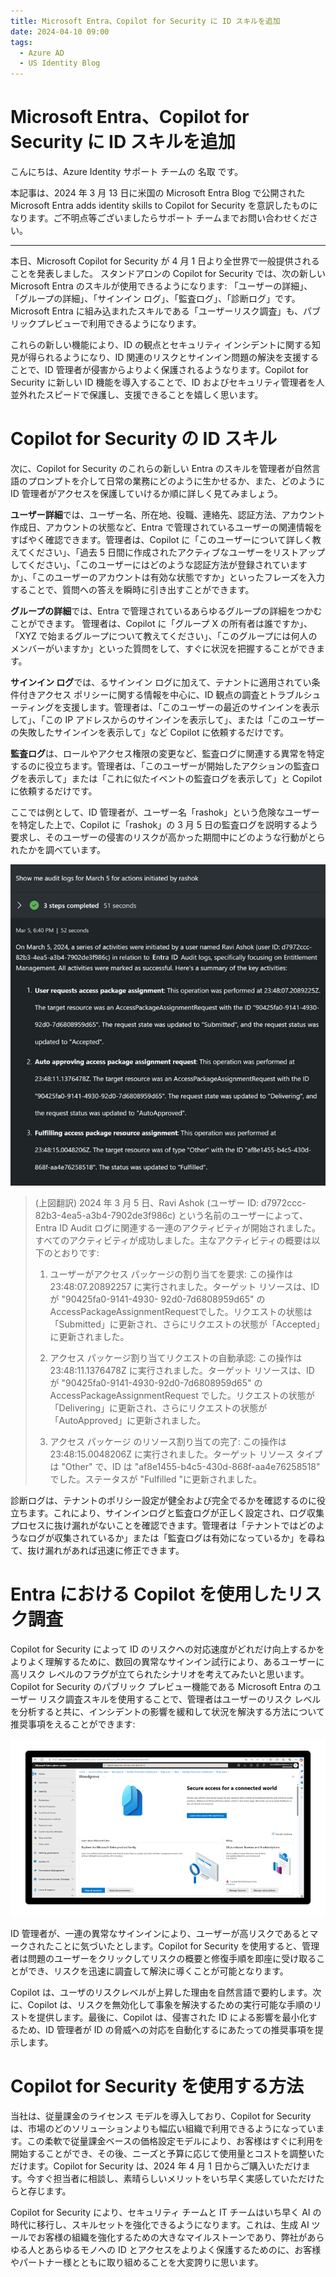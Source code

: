 ```yaml
---
title: Microsoft Entra、Copilot for Security に ID スキルを追加
date: 2024-04-10 09:00
tags:
  - Azure AD
  - US Identity Blog
---
```


# Microsoft Entra、Copilot for Security に ID スキルを追加

こんにちは、Azure Identity サポート チームの 名取 です。

本記事は、2024 年 3 月 13 日に米国の Microsoft Entra Blog で公開された Microsoft Entra adds identity skills to Copilot for Security を意訳したものになります。ご不明点等ございましたらサポート チームまでお問い合わせください。

----

本日、Microsoft Copilot for Security が 4 月 1 日より全世界で一般提供されることを発表しました。 スタンドアロンの Copilot for Security では、次の新しい Microsoft Entra のスキルが使用できるようになります: 「ユーザーの詳細」、「グループの詳細」、「サインイン ログ」、「監査ログ」、「診断ログ」です。Microsoft Entra に組み込まれたスキルである「ユーザーリスク調査」も、パブリックプレビューで利用できるようになります。 

これらの新しい機能により、ID の観点とセキュリティ インシデントに関する知見が得られるようになり、ID 関連のリスクとサインイン問題の解決を支援することで、ID 管理者が侵害からよりよく保護されるようなります。Copilot for Security に新しい ID 機能を導入することで、ID およびセキュリティ管理者を人並外れたスピードで保護し、支援できることを嬉しく思います。 

# Copilot for Security の ID スキル

次に、Copilot for Security のこれらの新しい Entra のスキルを管理者が自然言語のプロンプトを介して日常の業務にどのように生かせるか、また、どのように ID 管理者がアクセスを保護していけるか順に詳しく見てみましょう。

**ユーザー詳細**では、ユーザー名、所在地、役職、連絡先、認証方法、アカウント作成日、アカウントの状態など、Entra で管理されているユーザーの関連情報をすばやく確認できます。管理者は、Copilot に「このユーザーについて詳しく教えてください」、「過去 5 日間に作成されたアクティブなユーザーをリストアップしてください」、「このユーザーにはどのような認証方法が登録されていますか」、「このユーザーのアカウントは有効な状態ですか」といったフレーズを入力することで、質問への答えを瞬時に引き出すことができます。

**グループの詳細**では、Entra で管理されているあらゆるグループの詳細をつかむことができます。 管理者は、Copilot に「グループ X の所有者は誰ですか」、「XYZ で始まるグループについて教えてください」、「このグループには何人のメンバーがいますか」といった質問をして、すぐに状況を把握することができます。
 
**サインイン ログ**では、るサインイン ログに加えて、テナントに適用されてい条件付きアクセス ポリシーに関する情報を中心に、ID 観点の調査とトラブルシューティングを支援します。管理者は、「このユーザーの最近のサインインを表示して」、「この IP アドレスからのサインインを表示して」、または「このユーザーの失敗したサインインを表示して」など Copilot に依頼するだけです。

**監査ログ**は、ロールやアクセス権限の変更など、監査ログに関連する異常を特定するのに役立ちます。管理者は、「このユーザーが開始したアクションの監査ログを表示して」または「これに似たイベントの監査ログを表示して」と Copilot に依頼するだけです。
  
ここでは例として、ID 管理者が、ユーザー名「rashok」という危険なユーザーを特定した上で、Copilot に「rashok」の 3 月 5 日の監査ログを説明するよう要求し、そのユーザーの侵害のリスクが高かった期間中にどのような行動がとられたかを調べています。
  

![](./microsoft-entra-adds-identity-skills-to-copilot-for-security/fig1.jpeg) 
> (上図翻訳)
>2024 年 3 月 5 日、Ravi Ashok (ユーザー ID: d7972ccc- 82b3-4ea5-a3b4-7902de3f986c) という名前のユーザーによって、Entra ID Audit ログに関連する一連のアクティビティが開始されました。すべてのアクティビティが成功しました。主なアクティビティの概要は以下のとおりです:
> 
>1. ユーザーがアクセス パッケージの割り当てを要求: この操作は 23:48:07.20892257 に実行されました。ターゲット リソースは、ID が "90425fa0-9141-4930- 92d0-7d6808959d65" の AccessPackageAssignmentRequestでした。リクエストの状態は 「Submitted」に更新され、さらにリクエストの状態が「Accepted」に更新されました。
> 
>2. アクセス パッケージ割り当てリクエストの自動承認: この操作は 23:48:11.1376478Z に実行されました。ターゲット リソースは、ID が "90425fa0-9141-4930-92d0-7d6808959d65" の AccessPackageAssignmentRequest でした。リクエストの状態が「Delivering」に更新され、さらにリクエストの状態が「AutoApproved」に更新されました。
> 
>3. アクセス パッケージ のリソース割り当ての完了: この操作は 23:48:15.0048206Z に実行されました。ターゲット リソース タイプは "Other" で、ID は "af8e1455-b4c5-430d-868f-aa4e76258518" でした。ステータスが "Fulfilled "に更新されました。
  
診断ログは、テナントのポリシー設定が健全および完全でるかを確認するのに役立ちます。これにより、サインインログと監査ログが正しく設定され、ログ収集プロセスに抜け漏れがないことを確認できます。管理者は「テナントではどのようなログが収集されているか」または「監査ログは有効になっているか」を尋ねて、抜け漏れがあれば迅速に修正できます。
  
# Entra における Copilot を使用したリスク調査
  
Copilot for Security によって ID のリスクへの対応速度がどれだけ向上するかをよりよく理解するために、数回の異常なサインイン試行により、あるユーザーに高リスク レベルのフラグが立てられたシナリオを考えてみたいと思います。Copilot for Security のパブリック プレビュー機能である Microsoft Entra のユーザー リスク調査スキルを使用することで、管理者はユーザーのリスク レベルを分析すると共に、インシデントの影響を緩和して状況を解決する方法について推奨事項をえることができます:
  
![](./microsoft-entra-adds-identity-skills-to-copilot-for-security/movie1.gif) 
  
ID 管理者が、一連の異常なサインインにより、ユーザーが高リスクであるとマークされたことに気づいたとします。Copilot for Security を使用すると、管理者は問題のユーザーをクリックしてリスクの概要と修復手順を即座に受け取ることができ、リスクを迅速に調査して解決に導くことが可能となります。
  
Copilot は、ユーザのリスクレベルが上昇した理由を自然言語で要約します。次に、Copilot は、リスクを無効化して事象を解決するための実行可能な手順のリストを提供します。最後に、Copilot は、侵害された ID による影響を最小化するため、ID 管理者が ID の脅威への対応を自動化するにあたっての推奨事項を提示します。
  
# Copilot for Security を使用する方法
  
当社は、従量課金のライセンス モデルを導入しており、Copilot for Security は、市場のどのソリューションよりも幅広い組織で利用できるようになっています。この柔軟で従量課金ベースの価格設定モデルにより、お客様はすぐに利用を開始することができ、その後、ニーズと予算に応じて使用量とコストを調整いただけます。Copilot for Security は、2024 年 4 月 1 日からご購入いただけます。今すぐ担当者に相談し、素晴らしいメリットをいち早く実感していただけたらと存じます。
  
Copilot for Security により、セキュリティ チームと IT チームはいち早く AI の時代に移行し、スキルセットを強化できるようになります。これは、生成 AI ツールでお客様の組織を強化するための大きなマイルストーンであり、弊社があらゆる人とあらゆるモノへの ID とアクセスをよりよく保護するためのに、お客様やパートナー様とともに取り組めることを大変誇りに思います。
  